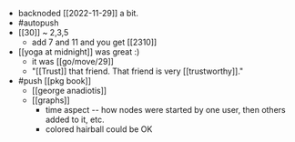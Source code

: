 - backnoded [[2022-11-29]] a bit.
- #autopush
- [[30]] ~ 2,3,5
    - add 7 and 11 and you get [[2310]]
- [[yoga at midnight]] was great :)
  - it was [[go/move/29]]
  - "[[Trust]] that friend. That friend is very [[trustworthy]]."
- #push [[pkg book]]
  - [[george anadiotis]]
  - [[graphs]]
    - time aspect -- how nodes were started by one user, then others added to it, etc.
    - colored hairball could be OK

